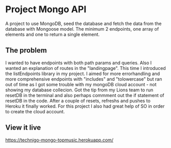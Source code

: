 # Project Mongo API

A project to use MongoDB, seed the database and fetch the data from the database with Mongoose model.
The minimum 2 endpoints, one array of elements and one to return a single element.

## The problem

I wanted to have endpoints with both path params and queries. Also I wanted an explanation of routes in the "landingpage". This time I introduced the listEndpoints library in my project. I aimed for more errorhandling and more comprehensive endpoints with "includes" and "tolowercase" but ran out of time as I got some trouble with my mongoDB cloud account - not showing my database collecion. Got the tip from my Lions team to run resetDB in the terminal and also perhaps commment out the if statement of resetDB in the code. After a couple of resets, refreshs and pushes to Heroku it finally worked. For this project I also had great help of SO in order to create the cloud account.


## View it live

https://technigo-mongo-topmusic.herokuapp.com/
